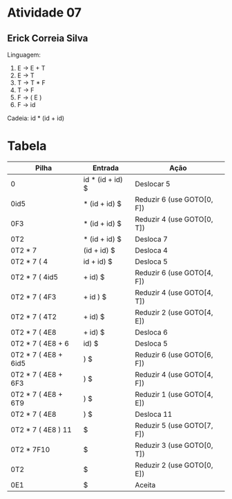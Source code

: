 # Atividade 07

## Erick Correia Silva 


Linguagem: 
1. E -> E + T
2. E -> T 
3. T -> T * F
4. T -> F
5. F -> ( E )
6. F -> id


Cadeia:
id * (id + id)


# Tabela 

Pilha   | Entrada           | Ação
------- | ----------------- | ----------
0       | id * (id + id)  $ |   Deslocar 5
0id5    |    * (id + id) $  |   Reduzir 6 (use GOTO[0, F])
0F3     |    * (id + id) $  |   Reduzir 4 (use GOTO[0, T])
0T2     |    * (id + id) $  |   Desloca 7 
0T2 * 7 |    (id + id) $    |   Desloca 4
0T2 * 7 ( 4 | id + id) $    |   Desloca 5
0T2 * 7 ( 4id5 | + id) $    |   Reduzir 6 (use GOTO[4, F])
0T2 * 7 ( 4F3  | + id ) $   |   Reduzir 4 (use GOTO[4, T])
0T2 * 7 ( 4T2  | + id) $    |   Reduzir 2 (use GOTO[4, E])
0T2 * 7 ( 4E8  | + id) $    |   Desloca 6
0T2 * 7 ( 4E8 + 6 |  id) $  |   Desloca 5
0T2 * 7 ( 4E8 + 6id5 |  ) $ |   Reduzir 6 (use GOTO[6, F])
0T2 * 7 ( 4E8 + 6F3  |  ) $ |   Reduzir 4 (use GOTO[4, F])
0T2 * 7 ( 4E8 + 6T9  |  ) $ |   Reduzir 1 (use GOTO[4, E])
0T2 * 7 ( 4E8        |  ) $ |   Desloca 11
0T2 * 7 ( 4E8 ) 11   |   $  |   Reduzir 5 (use GOTO[7, F])
0T2 * 7F10           |   $  |   Reduzir 3 (use GOTO[0, T])
0T2                  |   $  |   Reduzir 2 (use GOTO[0, E])
0E1                  |   $  |   Aceita










